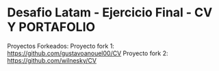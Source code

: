 # Desafio Latam - Ejercicio Final - CV Y PORTAFOLIO
Proyectos Forkeados:
Proyecto fork 1: https://github.com/gustavoanouel00/CV
Proyecto fork 2: https://github.com/wilnesky/CV
